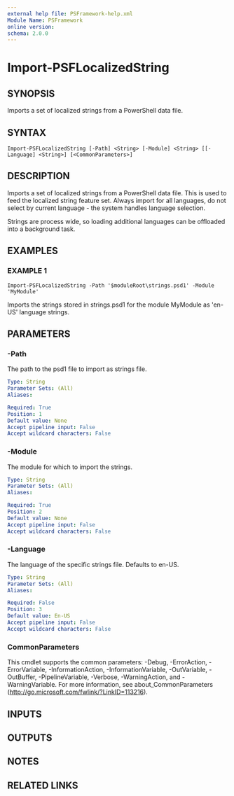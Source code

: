 ```yaml
---
external help file: PSFramework-help.xml
Module Name: PSFramework
online version:
schema: 2.0.0
---
```


# Import-PSFLocalizedString

## SYNOPSIS
Imports a set of localized strings from a PowerShell data file.

## SYNTAX

```
Import-PSFLocalizedString [-Path] <String> [-Module] <String> [[-Language] <String>] [<CommonParameters>]
```

## DESCRIPTION
Imports a set of localized strings from a PowerShell data file.
This is used to feed the localized string feature set.
Always import for all languages, do not select by current language - the system handles language selection.

Strings are process wide, so loading additional languages can be offloaded into a background task.

## EXAMPLES

### EXAMPLE 1
```
Import-PSFLocalizedString -Path '$moduleRoot\strings.psd1' -Module 'MyModule'
```

Imports the strings stored in strings.psd1 for the module MyModule as 'en-US' language strings.

## PARAMETERS

### -Path
The path to the psd1 file to import as strings file.

```yaml
Type: String
Parameter Sets: (All)
Aliases:

Required: True
Position: 1
Default value: None
Accept pipeline input: False
Accept wildcard characters: False
```

### -Module
The module for which to import the strings.

```yaml
Type: String
Parameter Sets: (All)
Aliases:

Required: True
Position: 2
Default value: None
Accept pipeline input: False
Accept wildcard characters: False
```

### -Language
The language of the specific strings file.
Defaults to en-US.

```yaml
Type: String
Parameter Sets: (All)
Aliases:

Required: False
Position: 3
Default value: En-US
Accept pipeline input: False
Accept wildcard characters: False
```

### CommonParameters
This cmdlet supports the common parameters: -Debug, -ErrorAction, -ErrorVariable, -InformationAction, -InformationVariable, -OutVariable, -OutBuffer, -PipelineVariable, -Verbose, -WarningAction, and -WarningVariable. For more information, see about_CommonParameters (http://go.microsoft.com/fwlink/?LinkID=113216).

## INPUTS

## OUTPUTS

## NOTES

## RELATED LINKS
